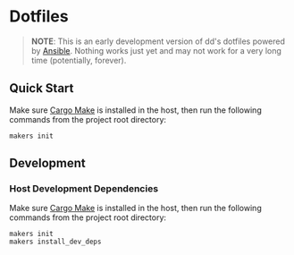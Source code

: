 # Dotfiles

> **NOTE**: This is an early development version of dd's dotfiles powered by [Ansible](https://www.ansible.com). Nothing works just yet and may not work for a very long time (potentially, forever).

## Quick Start

Make sure [Cargo Make](https://github.com/sagiegurari/cargo-make.git) is installed in the host, then run the following commands from the project root directory:

```shell
makers init
```

## Development

### Host Development Dependencies

Make sure [Cargo Make](https://github.com/sagiegurari/cargo-make.git) is installed in the host, then run the following commands from the project root directory:

```shell
makers init
makers install_dev_deps
```

